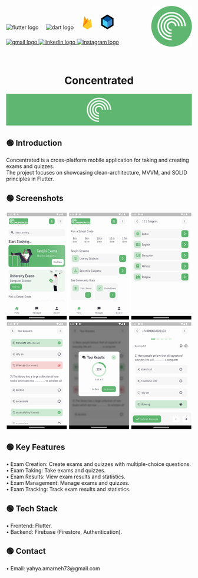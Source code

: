
<img align="right" height="110" src="assets/git_images/logo.png"  />

###

<div align="left">
  <img src="https://cdn.jsdelivr.net/gh/devicons/devicon/icons/flutter/flutter-original.svg" height="30" alt="flutter logo"  />
  <img width="12" />
  <img src="https://cdn.jsdelivr.net/gh/devicons/devicon/icons/dart/dart-original.svg" height="30" alt="dart logo"  />
  <img width="12" />
  <img src="assets/git_images/firebase.png" height="35" alt="firebase logo"  />
  <img width="12" />
  <img src="assets/git_images/bloc.PNG" height="40" alt="bloc logo"  />
</div>

###

<div align="left">
  <a href="mailto:yahya.amarneh73@gmail.com">
  <img src="https://img.shields.io/static/v1?message=Gmail&logo=gmail&label=&color=D14836&logoColor=white&labelColor=&style=for-the-badge" height="35" alt="gmail logo"  />
  </a>
  <a href="https://www.linkedin.com/in/yahya-amarneh-315528229/">
  <img src="https://img.shields.io/static/v1?message=LinkedIn&logo=linkedin&label=&color=0077B5&logoColor=white&labelColor=&style=for-the-badge" height="35" alt="linkedin logo"  />
  </a>
  <a href="https://www.instagram.com/yahyaamarneh_/">
  <img src="https://img.shields.io/static/v1?message=Instagram&logo=instagram&label=&color=E4405F&logoColor=white&labelColor=&style=for-the-badge" height="35" alt="instagram logo"  />
  </a>
</div>

###

<br clear="both">

<h1 align="center">Concentrated</h1>

<div align="center">
  <img  src="assets/git_images/banner.PNG"  />
</div>

###

<h2 align="left">🟢 Introduction</h2>

<p align="left">Concentrated is a cross-platform mobile application for taking and creating exams and quizzes.<br>The project focuses on showcasing clean-architecture, MVVM, and SOLID principles in Flutter.</p>

###

<h2 align="left">🟢 Screenshots</h2>

<img src="assets/git_images/app_images/screens.png"/>

###

<h2 align="left">🟢 Key Features</h2>

<p align="left">• Exam Creation: Create exams and quizzes with multiple-choice questions.<br>• Exam Taking: Take exams and quizzes.<br>• Exam Results: View exam results and statistics.<br>• Exam Management: Manage exams and quizzes.<br>• Exam Tracking: Track exam results and statistics.</p>

###

<h2 align="left">🟢 Tech Stack</h2>

<p align="left">• Frontend: Flutter.<br>• Backend: Firebase (Firestore, Authentication).</p>

###

<h2 align="left">🟢 Contact</h2>

<p align="left">• Email: yahya.amarneh73@gmail.com</p>



